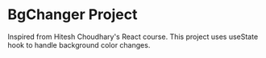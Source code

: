 # BgChanger Project

Inspired from Hitesh Choudhary's React course. This project uses useState hook to handle background color changes.
